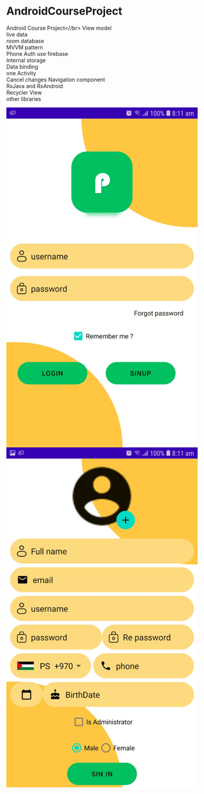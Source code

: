 # AndroidCourseProject
Android Course Project<//br>
View model </br>
live data </br>
room database </br>
MVVM pattern </br>
Phone Auth use firebase</br>
Internal storage</br>
Data binding</br>
one Activity</br>Cancel changes
Navigation component</br>
RxJava and RxAndroid</br>
Recycler View</br>
other libraries</br>

<img align="center" src="https://github.com/youssef2050/AndroidCourseProject/blob/master/images/login.jpg"></br>
<img align="center" src="https://github.com/youssef2050/AndroidCourseProject/blob/master/images/sinup.jpg">
